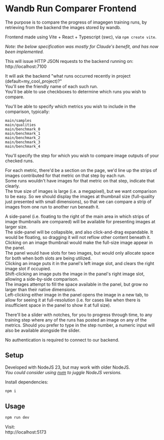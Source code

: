 # Wandb Run Comparer Frontend

The purpose is to compare the progress of imagegen training runs, by retrieving from the backend the images stored by wandb.

Frontend made using Vite + React + Typescript (swc), via `npm create vite`.

_Note: the below specification was mostly for Claude's benefit, and has now been implemented._

This will issue HTTP JSON requests to the backend running on:  
http://localhost:7100

It will ask the backend "what runs occurred recently in project (default=my_cool_project)?"  
You'll see the friendly name of each such run.  
You'll be able to use checkboxes to determine which runs you wish to compare.

You'll be able to specify which metrics you wish to include in the comparison, typically:

```
main/samples
main/qualities
main/benchmark_0
main/benchmark_1
main/benchmark_2
main/benchmark_3
main/benchmark_4
```

You'll specify the step for which you wish to compare image outputs of your checked runs.

For each metric, there'd be a section on the page, we'd line up the strips of images contributed for that metric on that step by each run.  
Some runs wouldn't have images for that metric on that step, indicate that clearly.  
The true size of images is large (i.e. a megapixel), but we want comparison to be easy. So we should display the images at thumbnail size (full-quality just presented with small dimensions), so that we can compare a strip of images from one run to another run beneath it.

A side-panel (i.e. floating to the right of the main area in which strips of image thumbnails are compared) will be available for presenting images at larger size.  
The side-panel will be collapsible, and also click-and-drag expandable. It would be floating, so dragging it will not reflow other content beneath it.
Clicking on an image thumbnail would make the full-size image appear in the panel.  
The panel would have slots for two images, but would only allocate space for both when both slots are being utilized.  
Clicking an image puts it in the panel's left image slot, and clears the right image slot if occupied.  
Shift-clicking an image puts the image in the panel's right image slot, allowing a side-by-side comparison.  
The images attempt to fill the space available in the panel, but grow no larger than their native dimensions.  
Left-clicking either image in the panel opens the image in a new tab, to allow for seeing it at full-resolution (i.e. for cases like when there is insufficient space in the panel to show it at full size).

There'll be a slider with notches, for you to progress through time, to any training step where any of the runs has posted an image on any of the metrics. Should you prefer to type in the step number, a numeric input will also be available alongside the slider.

No authentication is required to connect to our backend.

## Setup

Developed with NodeJS 23, but may work with older NodeJS.  
_You could consider using [nvm](https://github.com/nvm-sh/nvm) to juggle NodeJS versions._

Install dependencies:

```bash
npm i
```

## Usage

```bash
npm run dev
```

Visit:  
http://localhost:5173